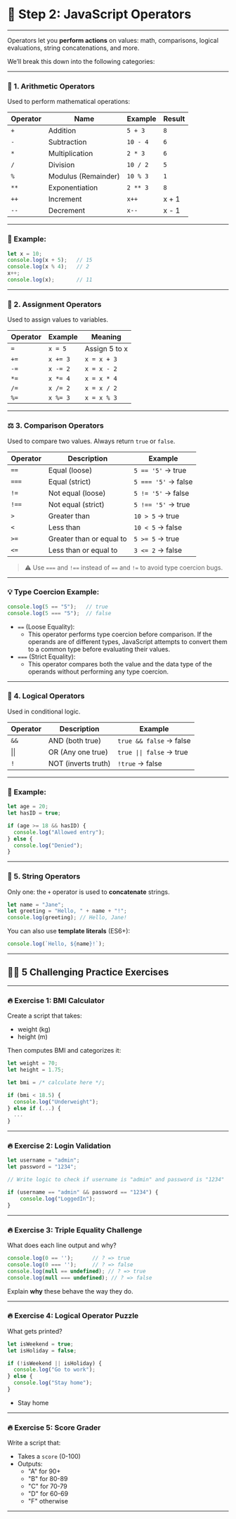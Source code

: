 # 📘 Step 2: **JavaScript Operators**
---

Operators let you **perform actions** on values: math, comparisons, logical evaluations, string concatenations, and more.

We’ll break this down into the following categories:

---

### 🧮 1. Arithmetic Operators

Used to perform mathematical operations:

|Operator|Name|Example|Result|
|---|---|---|---|
|`+`|Addition|`5 + 3`|`8`|
|`-`|Subtraction|`10 - 4`|`6`|
|`*`|Multiplication|`2 * 3`|`6`|
|`/`|Division|`10 / 2`|`5`|
|`%`|Modulus (Remainder)|`10 % 3`|`1`|
|`**`|Exponentiation|`2 ** 3`|`8`|
|`++`|Increment|`x++`|x + 1|
|`--`|Decrement|`x--`|x - 1|

---

### 🧪 Example:

```js
let x = 10;
console.log(x + 5);   // 15
console.log(x % 4);   // 2
x++;
console.log(x);       // 11
```

---

### 🔁 2. Assignment Operators

Used to assign values to variables.

|Operator|Example|Meaning|
|---|---|---|
|`=`|`x = 5`|Assign 5 to x|
|`+=`|`x += 3`|`x = x + 3`|
|`-=`|`x -= 2`|`x = x - 2`|
|`*=`|`x *= 4`|`x = x * 4`|
|`/=`|`x /= 2`|`x = x / 2`|
|`%=`|`x %= 3`|`x = x % 3`|

---

### ⚖️ 3. Comparison Operators

Used to compare two values. Always return `true` or `false`.

|Operator|Description|Example|
|---|---|---|
|`==`|Equal (loose)|`5 == '5'` → true|
|`===`|Equal (strict)|`5 === '5'` → false|
|`!=`|Not equal (loose)|`5 != '5'` → false|
|`!==`|Not equal (strict)|`5 !== '5'` → true|
|`>`|Greater than|`10 > 5` → true|
|`<`|Less than|`10 < 5` → false|
|`>=`|Greater than or equal to|`5 >= 5` → true|
|`<=`|Less than or equal to|`3 <= 2` → false|

> ⚠️ Use `===` and `!==` instead of `==` and `!=` to avoid type coercion bugs.

---

### 💡 Type Coercion Example:

```js
console.log(5 == "5");   // true
console.log(5 === "5");  // false
```

- `==` (Loose Equality):
    - This operator performs type coercion before comparison. If the operands are of different types, JavaScript attempts to convert them to a common type before evaluating their values.
- `===` (Strict Equality):
    - This operator compares both the value and the data type of the operands without performing any type coercion.

---

### 🧠 4. Logical Operators

Used in conditional logic.

| Operator | Description         | Example                   |
| -------- | ------------------- | ------------------------- |
| `&&`     | AND (both true)     | `true && false` → false   |
| \|\|     | OR (Any one true)   | `true \|\| false` -> true |
| `!`      | NOT (inverts truth) | `!true` → false           |

---

### 🧪 Example:

```js
let age = 20;
let hasID = true;

if (age >= 18 && hasID) {
  console.log("Allowed entry");
} else {
  console.log("Denied");
}
```

---

### 🔗 5. String Operators

Only one: the `+` operator is used to **concatenate** strings.

```js
let name = "Jane";
let greeting = "Hello, " + name + "!";
console.log(greeting); // Hello, Jane!
```

You can also use **template literals** (ES6+):

```js
console.log(`Hello, ${name}!`);
```

---

## 🏋️‍♂️ 5 Challenging Practice Exercises

---

### 🔥 Exercise 1: BMI Calculator

Create a script that takes:

- weight (kg)
- height (m)

Then computes BMI and categorizes it:

```js
let weight = 70;
let height = 1.75;

let bmi = /* calculate here */;

if (bmi < 18.5) {
  console.log("Underweight");
} else if (...) {
  ...
}
```

---

### 🔥 Exercise 2: Login Validation

```js
let username = "admin";
let password = "1234";

// Write logic to check if username is "admin" and password is "1234"

if (username == "admin" && password == "1234") {
	console.log("LoggedIn");
}

```

---

### 🔥 Exercise 3: Triple Equality Challenge

What does each line output and why?

```js
console.log(0 == '');      // ? => true
console.log(0 === '');     // ? => false
console.log(null == undefined); // ? => true
console.log(null === undefined); // ? => false
```

Explain **why** these behave the way they do.

---

### 🔥 Exercise 4: Logical Operator Puzzle

What gets printed?

```js
let isWeekend = true;
let isHoliday = false;

if (!isWeekend || isHoliday) {
  console.log("Go to work");
} else {
  console.log("Stay home");
}
```

- Stay home

---

### 🔥 Exercise 5: Score Grader

Write a script that:

- Takes a `score` (0-100)
- Outputs:
    - "A" for 90+
    - "B" for 80-89
    - "C" for 70-79
    - "D" for 60-69
    - "F" otherwise

---
